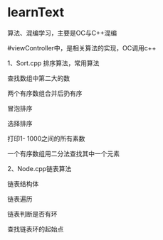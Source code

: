 # learnText
算法、混编学习，主要是OC与C++混编

#viewController中，是相关算法的实现，OC调用c++


1、Sort.cpp 排序算法，常用算法

  查找数组中第二大的数
  
  两个有序数组合并后扔有序
  
  冒泡排序
  
  选择排序
  
  打印1- 1000之间的所有素数
  
  一个有序数组用二分法查找其中一个元素
  

2、Node.cpp链表算法

  链表结构体
  
  链表遍历
  
  链表判断是否有环
  
  查找链表环的起始点
  

